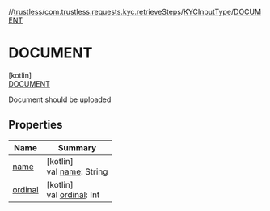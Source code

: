 //[trustless](../../../../index.md)/[com.trustless.requests.kyc.retrieveSteps](../../index.md)/[KYCInputType](../index.md)/[DOCUMENT](index.md)

# DOCUMENT

[kotlin]\
[DOCUMENT](index.md)

Document should be uploaded

## Properties

| Name | Summary |
|---|---|
| [name](index.md#-372974862%2FProperties%2F-1818097539) | [kotlin]<br>val [name](index.md#-372974862%2FProperties%2F-1818097539): String |
| [ordinal](index.md#-739389684%2FProperties%2F-1818097539) | [kotlin]<br>val [ordinal](index.md#-739389684%2FProperties%2F-1818097539): Int |
